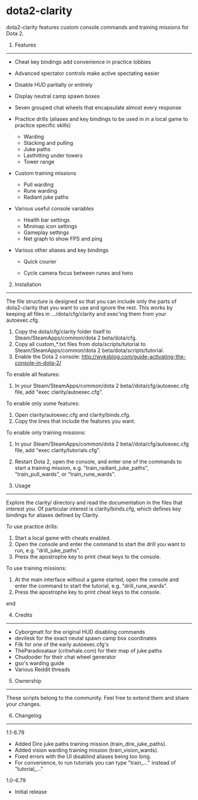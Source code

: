 dota2-clarity
=============

dota2-clarity features custom console commands and training missions for Dota 2.

1. Features
-----------

* Cheat key bindings add convenience in practice lobbies
* Advanced spectator controls make active spectating easier
* Disable HUD partially or entirely
* Display neutral camp spawn boxes
* Seven grouped chat wheels that encapsulate almost every response
* Practice drills (aliases and key bindings to be used in in a local game to
  practice specific skills)
  - Warding
  - Stacking and pulling
  - Juke paths
  - Lasthitting under towers
  - Tower range
* Custom training missions
  - Pull warding
  - Rune warding
  - Radiant juke paths
* Various useful console variables
  - Health bar settings
  - Minimap icon settings
  - Gameplay settings
  - Net graph to show FPS and ping

* Various other aliases and key bindings

  - Quick courier

  - Cycle camera focus between runes and hero

2. Installation
---------------

The file structure is designed so that you can include only the parts of
dota2-clarity that you want to use and ignore the rest. This works by keeping
all files in .../dota/cfg/clarity and exec'ing them from your autoexec.cfg.

1. Copy the dota/cfg/clarity folder itself to
   Steam/SteamApps/common/dota 2 beta/dota/cfg.
2. Copy all custom_*.txt files from dota/scripts/tutorial to
   Steam/SteamApps/common/dota 2 beta/dota/scripts/tutorial.
3. Enable the Dota 2 console:
   http://wyksblog.com/guide-activating-the-console-in-dota-2/

To enable all features:

1. In your Steam/SteamApps/common/dota 2 beta//dota/cfg/autoexec.cfg file,
   add "exec clarity/autoexec.cfg".

To enable only some features:

1. Open clarity/autoexec.cfg and clarity/binds.cfg.
2. Copy the lines that include the features you want.

To enable only training missions:

1. In your Steam/SteamApps/common/dota 2 beta//dota/cfg/autoexec.cfg file,
   add "exec clarity/tutorials.cfg".
2. Restart Dota 2, open the console, and enter one of the commands to start
 a training mission, e.g. "train_radiant_juke_paths",
 "train_pull_wards", or "train_rune_wards".

3. Usage
--------

Explore the clarity/ directory and read the documentation in the files that
interest you. Of particular interest is clarity/binds.cfg, which defines
key bindings for aliases defined by Clarity.

To use practice drills:

1. Start a local game with cheats enabled.
2. Open the console and enter the command to start the drill you want to run,
   e.g. "drill_juke_paths".
3. Press the apostrophe key to print cheat keys to the console.

To use training missions:

1. At the main interface without a game started, open the console and enter the
   command to start the tutorial, e.g. "drill_rune_wards".
2. Press the apostrophe key to print cheat keys to the console.

end

4. Credits
----------

* Cyborgmatt for the original HUD disabling commands
* devilesk for the exact neutal spawn camp box coordinates
* Filk for one of the early autoexec.cfg's
* TheParadoxataur (critwhale.com) for their map of juke paths
* Chudooder for their chat wheel generator
* gso's warding guide
* Various Reddit threads

5. Ownership
------------

These scripts belong to the community. Feel free to extend them and share
your changes.

6. Changelog
------------

1.1-6.79

* Added Dire juke paths training mission (train_dire_juke_paths).
* Added vision warding training mission (train_vision_wards).
* Fixed errors with the UI disablind aliases being too long.
* For convenience, to run tutorials you can type "train_..."
  instead of "tutorial_..."

1.0-6.79

* Initial release
